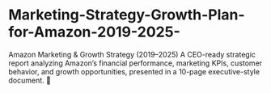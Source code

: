 # Marketing-Strategy-Growth-Plan-for-Amazon-2019-2025-
Amazon Marketing &amp; Growth Strategy (2019–2025) A CEO-ready strategic report analyzing Amazon’s financial performance, marketing KPIs, customer behavior, and growth opportunities, presented in a 10-page executive-style document. 🚀
